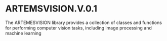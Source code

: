 # ARTEMSVISION.V.0.1
The ARTEMESVISION library provides a collection of classes and functions for performing computer vision tasks, including image processing and machine learning
